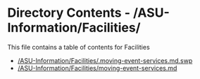 # Directory Contents - /ASU-Information/Facilities/

This file contains a table of contents for Facilities

- [/ASU-Information/Facilities/.moving-event-services.md.swp](/ASU-Information/Facilities/.moving-event-services.md.swp)
- [/ASU-Information/Facilities/moving-event-services.md](/ASU-Information/Facilities/moving-event-services.md)
